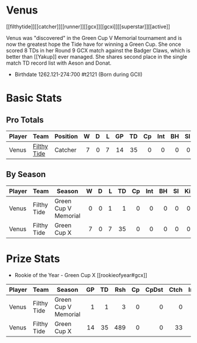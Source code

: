 # Venus

[[filthytide]][[catcher]][[runner]][[gcx]][[gcxi]][[superstar]][[active]]

Venus was "discovered" in the Green Cup V Memorial tournament and is now the greatest hope the Tide have for winning a Green Cup. She once scored 8 TDs in her Round 9 GCX match against the Badger Claws, which is better than [[Yakup]] ever managed. She shares second place in the single match TD record list with Aeson and Donat.

* Birthdate 1262.121-274:700 #t2121 (Born during GCII)

# Basic Stats

## Pro Totals

| Player           | Team        | Position      | W | D | L | GP | TD | Cp | Int | BH | SI | Ki | MVP | SPP |
|------------------|-------------|---------------|--:|--:|--:|---:|---:|---:|----:|---:|---:|---:|----:|----:|
| Venus  | [Filthy Tide](../teams/filthytide) | Catcher |    7 |    0 |    7 |   14 |   35 |    0 |    0 |    0 |    0 |    0 |    3 |  120 |

## By Season

| Player | Team         | Season          | W | D | L | TD | Cp | Int | BH | SI | Ki | MVP | SPP |
|--------|--------------|-----------------|--:|--:|--:|---:|---:|----:|---:|---:|---:|----:|----:|
| Venus  | Filthy Tide | Green Cup V Memorial |    0 |    0 |    1 |    1 |    0 |    0 |    0 |    0 |    0 |    1 |    8 |
| Venus  | Filthy Tide | Green Cup X          |    7 |    0 |    7 |   35 |    0 |    0 |    0 |    0 |    0 |    3 |  120 |

# Prize Stats

* Rookie of the Year - Green Cup X [[rookieofyear#gcx]]

| Player | Team         | Season          | GP | TD | Rsh | Cp | CpDst | Ctch | Int | Cas | Blk | Sck | MVP | SPP |
|--------|--------------|-----------------|---:|---:|----:|---:|------:|-----:|----:|----:|----:|----:|----:|----:|
| Venus  | Filthy Tide | Green Cup V Memorial |  1 |    1 |    3 |    0 |     0 |    0 |    0 |    0 |    0 |    0 |    1 |    8 |
| Venus  | Filthy Tide | Green Cup X          | 14 |   35 |  489 |    0 |     0 |   33 |    0 |    0 |    2 |    0 |    3 |  **120** |
